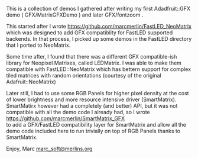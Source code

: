 This is a collection of demos I gathered after writing my first
Adadfruit::GFX demo ( GFX/MatrixGFXDemo ) and later GFX/fontzoom .

This started after I wrote
https://github.com/marcmerlin/FastLED_NeoMatrix  
which was designed to add GFX compatiblity for FastLED supported backends.
In that process, I picked up some demos in the FastLED directory that I 
ported to NeoMatrix.

Some time after, I found that there was a different GFX compatible-ish library 
for Neopixel Matrixes, called LEDMatrix. I was able to make them
compatible with FastLED::NeoMatrix which has bettern support for complex
tiled matrices with random orientations (courtesy of the original
Adafruit::NeoMatrix)

Later still, I had to use some RGB Panels for higher pixel density at the cost
of lower brightness and more resource intensive driver (SmartMatrix). 
SmartMatirx however had a completely (and better) API, but it was not compatible
with all the demo code I already had, so I wrote  
https://github.com/marcmerlin/SmartMatrix_GFX  
to add a GFX/FastLED compatibility layer for SmartMatrix and allow all the demo
code included here to run trivially on top of RGB Panels thanks to SmartMatrix.

Enjoy,
Marc <marc_soft@merlins.org>

